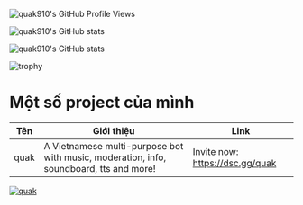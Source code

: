 ![quak910's GitHub Profile Views](https://komarev.com/ghpvc/?username=quak910&color=ff69b4)

![quak910's GitHub stats](https://github-readme-stats.vercel.app/api/top-langs/?username=quak910&theme=tokyonight&layout=compact)

![quak910's GitHub stats](https://github-readme-stats.vercel.app/api?username=quak910&theme=tokyonight&count_private=true)

![trophy](https://github-profile-trophy.vercel.app/?username=ryo-ma&theme=onedark)

 

# Một số project của mình
| Tên | Giới thiệu | Link |
|------|------|-----------|
| quak | A Vietnamese multi-purpose bot with music, moderation, info, soundboard, tts and more! | Invite now: https://dsc.gg/quak |

<a href="https://discord.com/api/oauth2/authorize?client_id=814034700997361664&permissions=8&scope=bot">
    <img src="https://cdn.discordapp.com/attachments/806542839902765068/832560735698944020/quakbg.png" alt="quak" />
</a>
